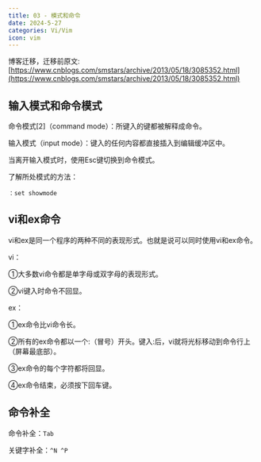 ```yaml
---
title: 03 - 模式和命令
date: 2024-5-27
categories: Vi/Vim
icon: vim
---
```


博客迁移，迁移前原文: [https://www.cnblogs.com/smstars/archive/2013/05/18/3085352.html](https://www.cnblogs.com/smstars/archive/2013/05/18/3085352.html)
 
## 输入模式和命令模式
命令模式[2]（command mode）：所键入的键都被解释成命令。

输入模式（input mode）：键入的任何内容都直接插入到编辑缓冲区中。

当离开输入模式时，使用Esc键切换到命令模式。

了解所处模式的方法：

```
：set showmode
```

## vi和ex命令
vi和ex是同一个程序的两种不同的表现形式。也就是说可以同时使用vi和ex命令。

vi：

①大多数vi命令都是单字母或双字母的表现形式。

②vi键入时命令不回显。

ex：

①ex命令比vi命令长。

②所有的ex命令都以一个:（冒号）开头。键入:后，vi就将光标移动到命令行上（屏幕最底部）。

③ex命令的每个字符都将回显。

④ex命令结束，必须按下回车键。

## 命令补全
命令补全：`Tab`

关键字补全：`^N ^P`